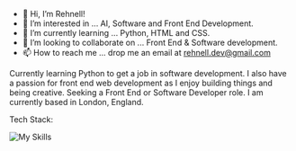- 👋 Hi, I’m Rehnell!
- 👀 I’m interested in ... AI, Software and Front End Development.
- 🌱 I’m currently learning ... Python, HTML and CSS.
- 💞️ I’m looking to collaborate on ... Front End & Software development.
- 📫 How to reach me ... drop me an email at rehnell.dev@gmail.com

 Currently learning Python to get a job in software development. 
 I also have a passion for front end web development as I enjoy building things and being creative. 
 Seeking a Front End or Software Developer role. I am currently based in London, England. 





Tech Stack:

![My Skills](https://skillicons.dev/icons?i=js,html,css)
<!---
Rehnell/Rehnell is a ✨ special ✨ repository because its `README.md` (this file) appears on your GitHub profile.
You can click the Preview link to take a look at your changes.
--->


